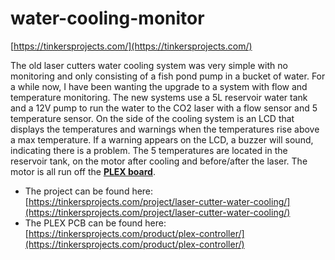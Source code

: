 # water-cooling-monitor
[https://tinkersprojects.com/](https://tinkersprojects.com/)

The old laser cutters water cooling system was very simple with no monitoring and only consisting of a fish pond pump in a bucket of water. For a while now, I have been wanting the upgrade to a system with flow and temperature monitoring. 
The new systems use a 5L reservoir water tank and a 12V pump to run the water to the CO2 laser with a flow sensor and 5 temperature sensor. On the side of the cooling system is an LCD that displays the temperatures and warnings when the temperatures rise above a max temperature. If a warning appears on the LCD, a buzzer will sound, indicating there is a problem. The 5 temperatures are located in the reservoir tank, on the motor after cooling and before/after the laser. The motor is all run off the [**PLEX board**](https://tinkersprojects.com/product/plex-controller/).

* The project can be found here: [https://tinkersprojects.com/project/laser-cutter-water-cooling/](https://tinkersprojects.com/project/laser-cutter-water-cooling/)
* The PLEX PCB can be found here: [https://tinkersprojects.com/product/plex-controller/](https://tinkersprojects.com/product/plex-controller/)

